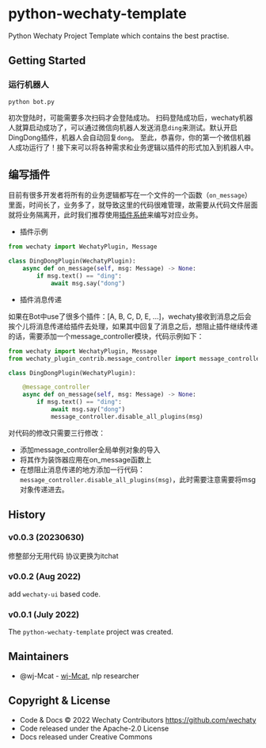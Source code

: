 # python-wechaty-template

Python Wechaty Project Template which contains the best practise.

## Getting Started

### 运行机器人

```shell
python bot.py
```

初次登陆时，可能需要多次扫码才会登陆成功。
扫码登陆成功后，wechaty机器人就算启动成功了，可以通过微信向机器人发送消息`ding`来测试。默认开启DingDong插件，机器人会自动回复`dong`。
至此，恭喜你，你的第一个微信机器人成功运行了！接下来可以将各种需求和业务逻辑以插件的形式加入到机器人中。

## 编写插件

目前有很多开发者将所有的业务逻辑都写在一个文件的一个函数（`on_message`）里面，时间长了，业务多了，就导致这里的代码很难管理，故需要从代码文件层面就将业务隔离开，此时我们推荐使用[插件系统](https://wechaty.readthedocs.io/zh_CN/latest/plugins/introduction/)来编写对应业务。

* 插件示例

```python
from wechaty import WechatyPlugin, Message

class DingDongPlugin(WechatyPlugin):
    async def on_message(self, msg: Message) -> None:
        if msg.text() == "ding":
            await msg.say("dong")
```

* 插件消息传递

如果在Bot中use了很多个插件：[A, B, C, D, E, ...]，wechaty接收到消息之后会挨个儿将消息传递给插件去处理，如果其中回复了消息之后，想阻止插件继续传递的话，需要添加一个message_controller模块，代码示例如下：

```python
from wechaty import WechatyPlugin, Message
from wechaty_plugin_contrib.message_controller import message_controller

class DingDongPlugin(WechatyPlugin):

    @message_controller
    async def on_message(self, msg: Message) -> None:
        if msg.text() == "ding":
            await msg.say("dong")
            message_controller.disable_all_plugins(msg)
```

对代码的修改只需要三行修改：
* 添加message_controller全局单例对象的导入
* 将其作为装饰器应用在on_message函数上
* 在想阻止消息传递的地方添加一行代码：`message_controller.disable_all_plugins(msg)`，此时需要注意需要将msg对象传递进去。

## History
### v0.0.3 (20230630)
修整部分无用代码
协议更换为itchat


### v0.0.2 (Aug 2022)

add `wechaty-ui` based code.

### v0.0.1 (July 2022)

The `python-wechaty-template` project was created. 

## Maintainers

- @wj-Mcat - [wj-Mcat](https://github.com/wj-Mcat), nlp researcher

## Copyright & License

- Code & Docs © 2022 Wechaty Contributors <https://github.com/wechaty>
- Code released under the Apache-2.0 License
- Docs released under Creative Commons
